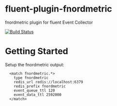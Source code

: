 fluent-plugin-fnordmetric
=========================

fnordmetric plugin for fluent Event Collector

[![Build Status](https://secure.travis-ci.org/achied/fluent-plugin-fnordmetric.png)](http://travis-ci.org/achied/fluent-plugin-fnordmetric)


# Getting Started
Setup the fnordmetric output:

~~~~~
  <match fnordmetric.*>
    type fnordmetric
    redis_url redis://localhost:6379
    redis_prefix fnordmetric
    event_queue_ttl 120
    event_data_ttl 2592000
  </match>
~~~~~

